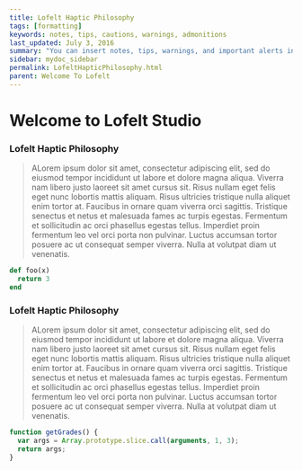 ```yaml
---
title: Lofelt Haptic Philosophy
tags: [formatting]
keywords: notes, tips, cautions, warnings, admonitions
last_updated: July 3, 2016
summary: "You can insert notes, tips, warnings, and important alerts in your content."
sidebar: mydoc_sidebar
permalink: LofeltHapticPhilosophy.html
parent: Welcome To Lofelt
---
```


# Welcome to Lofelt Studio

### Lofelt Haptic Philosophy

> ALorem ipsum dolor sit amet, consectetur adipiscing elit, sed do eiusmod tempor incididunt ut labore et dolore magna aliqua. Viverra nam libero justo laoreet sit amet cursus sit. Risus nullam eget felis eget nunc lobortis mattis aliquam. Risus ultricies tristique nulla aliquet enim tortor at. Faucibus in ornare quam viverra orci sagittis. Tristique senectus et netus et malesuada fames ac turpis egestas. Fermentum et sollicitudin ac orci phasellus egestas tellus. Imperdiet proin fermentum leo vel orci porta non pulvinar. Luctus accumsan tortor posuere ac ut consequat semper viverra. Nulla at volutpat diam ut venenatis.

```ruby
def foo(x)
  return 3
end
```

### Lofelt Haptic Philosophy

> ALorem ipsum dolor sit amet, consectetur adipiscing elit, sed do eiusmod tempor incididunt ut labore et dolore magna aliqua. Viverra nam libero justo laoreet sit amet cursus sit. Risus nullam eget felis eget nunc lobortis mattis aliquam. Risus ultricies tristique nulla aliquet enim tortor at. Faucibus in ornare quam viverra orci sagittis. Tristique senectus et netus et malesuada fames ac turpis egestas. Fermentum et sollicitudin ac orci phasellus egestas tellus. Imperdiet proin fermentum leo vel orci porta non pulvinar. Luctus accumsan tortor posuere ac ut consequat semper viverra. Nulla at volutpat diam ut venenatis.

```js
function getGrades() {
  var args = Array.prototype.slice.call(arguments, 1, 3);
  return args;
}
```

